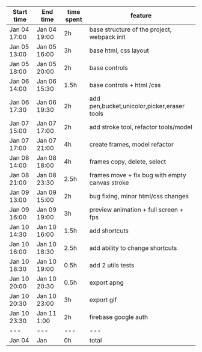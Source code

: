 | Start time   | End time     | time spent | feature                                        |
| ------------ | ------------ | ---------- | ---------------------------------------------- |
| Jan 04 17:00 | Jan 04 19:00 | 2h         | base structure of the project, webpack init    |
| Jan 05 13:00 | Jan 05 16:00 | 3h         | base html, css layout                          |
| Jan 05 18:00 | Jan 05 20:00 | 2h         | base controls                                  |
| Jan 06 14:00 | Jan 06 15:30 | 1.5h       | base controls + html /css                      |
| Jan 06 17:30 | Jan 06 19:30 | 2h         | add pen,bucket,unicolor,picker,eraser tools    |
| Jan 07 15:00 | Jan 07 17:00 | 2h         | add stroke tool, refactor tools/model          |
| Jan 07 17:00 | Jan 07 21:00 | 4h         | create frames, model refactor                  |
| Jan 08 14:00 | Jan 08 18:00 | 4h         | frames copy, delete, select                    |
| Jan 08 21:00 | Jan 08 23:30 | 2.5h       | frames move + fix bug with empty canvas stroke |
| Jan 09 13:00 | Jan 09 15:00 | 2h         | bug fixing, minor html/css changes             |
| Jan 09 16:00 | Jan 09 19:00 | 3h         | preview animation + full screen + fps          |
| Jan 10 14:30 | Jan 10 16:00 | 1.5h       | add shortcuts                                  |
| Jan 10 16:00 | Jan 10 18:30 | 2.5h       | add ability to change shortcuts                |
| Jan 10 18:30 | Jan 10 19:00 | 0.5h       | add 2 utils tests                              |
| Jan 10 20:00 | Jan 10 20:30 | 0.5h       | export apng                                    |
| Jan 10 20:30 | Jan 10 23:00 | 3h         | export gif                                     |
| Jan 10 23:30 | Jan 11 1:00  | 2h         | firebase google auth                           |
| ---          | ---          | ---        | ---                                            |
| Jan 04       | Jan          | 0h         | total                                          |

